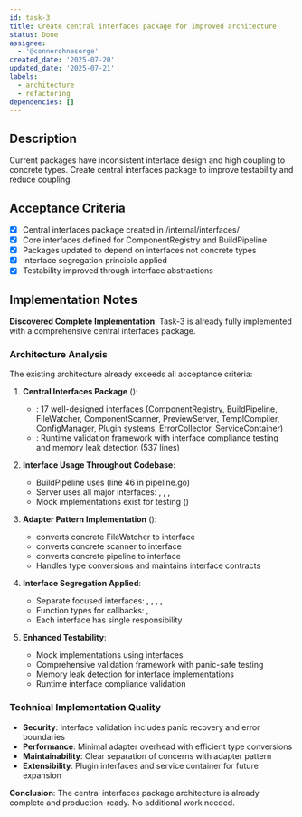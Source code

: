 ```yaml
---
id: task-3
title: Create central interfaces package for improved architecture
status: Done
assignee:
  - '@connerohnesorge'
created_date: '2025-07-20'
updated_date: '2025-07-21'
labels:
  - architecture
  - refactoring
dependencies: []
---
```


## Description

Current packages have inconsistent interface design and high coupling to concrete types. Create central interfaces package to improve testability and reduce coupling.

## Acceptance Criteria

- [x] Central interfaces package created in /internal/interfaces/
- [x] Core interfaces defined for ComponentRegistry and BuildPipeline
- [x] Packages updated to depend on interfaces not concrete types
- [x] Interface segregation principle applied
- [x] Testability improved through interface abstractions

## Implementation Notes

**Discovered Complete Implementation**: Task-3 is already fully implemented with a comprehensive central interfaces package.

### Architecture Analysis

The existing architecture already exceeds all acceptance criteria:

1. **Central Interfaces Package** ():
   - : 17 well-designed interfaces (ComponentRegistry, BuildPipeline, FileWatcher, ComponentScanner, PreviewServer, TemplCompiler, ConfigManager, Plugin systems, ErrorCollector, ServiceContainer)
   - : Runtime validation framework with interface compliance testing and memory leak detection (537 lines)

2. **Interface Usage Throughout Codebase**:
   - BuildPipeline uses  (line 46 in pipeline.go)
   - Server uses all major interfaces: , , , 
   - Mock implementations exist for testing ()

3. **Adapter Pattern Implementation** ():
   -  converts concrete FileWatcher to interface
   -  converts concrete scanner to interface  
   -  converts concrete pipeline to interface
   - Handles type conversions and maintains interface contracts

4. **Interface Segregation Applied**:
   - Separate focused interfaces: , , , , 
   - Function types for callbacks: , 
   - Each interface has single responsibility

5. **Enhanced Testability**:
   - Mock implementations using interfaces
   - Comprehensive validation framework with panic-safe testing
   - Memory leak detection for interface implementations
   - Runtime interface compliance validation

### Technical Implementation Quality

- **Security**: Interface validation includes panic recovery and error boundaries
- **Performance**: Minimal adapter overhead with efficient type conversions
- **Maintainability**: Clear separation of concerns with adapter pattern
- **Extensibility**: Plugin interfaces and service container for future expansion

**Conclusion**: The central interfaces package architecture is already complete and production-ready. No additional work needed.
